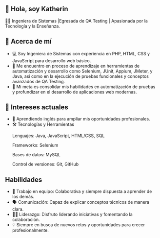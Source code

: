 ## 👋 Hola, soy Katherin
👩‍💻 Ingeniera de Sistemas |Egresada de QA Testing | Apasionada por la Tecnología y la Enseñanza.

## 📌 Acerca de mí

 - 💻 Soy Ingeniera de Sistemas con experiencia en PHP, HTML, CSS y JavaScript para desarrollo web básico.
- 🌟 Me encuentro en proceso de aprendizaje en herramientas de automatización y desarrollo como Selenium, JUnit, Appium, JMeter, y Java, así como en la ejecución de pruebas funcionales y conceptos avanzados de QA Testing.
- 🚀 Mi meta es consolidar mis habilidades en automatización de pruebas y profundizar en el desarrollo de aplicaciones web modernas.

## 📘 Intereses actuales

- 🚀 Aprendiendo inglés para ampliar mis oportunidades profesionales.
- 🛠️ Tecnologías y Herramientas

<ul>Lenguajes: Java, JavaScript, HTML/CSS, SQL</ul>
<ul>Frameworks: Selenium</ul>
<ul>Bases de datos: MySQL</ul>
<ul>Control de versiones: Git, GitHub</ul>

## Habilidades 
- 🤝 Trabajo en equipo: Colaborativa y siempre dispuesta a aprender de los demás. 
- 🗣️ Comunicación: Capaz de explicar conceptos técnicos de manera clara. 
- 👩‍💼 Liderazgo: Disfruto liderando iniciativas y fomentando la colaboración.
- 💡 Siempre en busca de nuevos retos y oportunidades para crecer profesionalmente.
